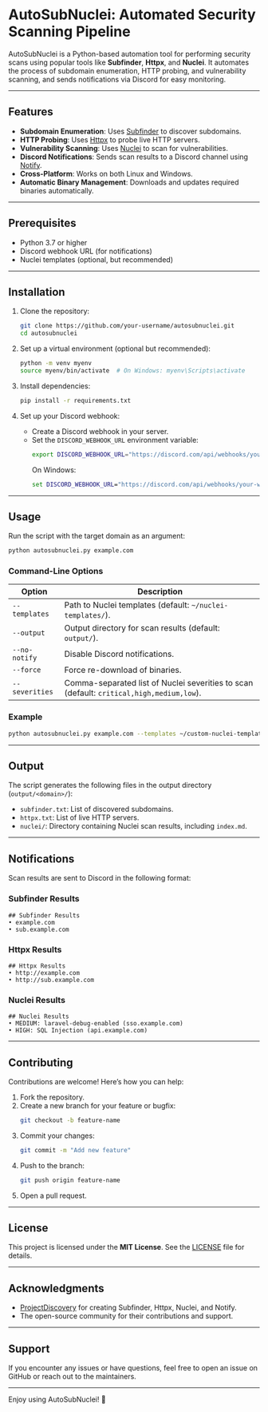 # AutoSubNuclei: Automated Security Scanning Pipeline

AutoSubNuclei is a Python-based automation tool for performing security scans using popular tools like **Subfinder**, **Httpx**, and **Nuclei**. It automates the process of subdomain enumeration, HTTP probing, and vulnerability scanning, and sends notifications via Discord for easy monitoring.

---

## Features

- **Subdomain Enumeration**: Uses [Subfinder](https://github.com/projectdiscovery/subfinder) to discover subdomains.
- **HTTP Probing**: Uses [Httpx](https://github.com/projectdiscovery/httpx) to probe live HTTP servers.
- **Vulnerability Scanning**: Uses [Nuclei](https://github.com/projectdiscovery/nuclei) to scan for vulnerabilities.
- **Discord Notifications**: Sends scan results to a Discord channel using [Notify](https://github.com/projectdiscovery/notify).
- **Cross-Platform**: Works on both Linux and Windows.
- **Automatic Binary Management**: Downloads and updates required binaries automatically.

---

## Prerequisites

- Python 3.7 or higher
- Discord webhook URL (for notifications)
- Nuclei templates (optional, but recommended)

---

## Installation

1. Clone the repository:
   ```bash
   git clone https://github.com/your-username/autosubnuclei.git
   cd autosubnuclei
   ```

2. Set up a virtual environment (optional but recommended):
   ```bash
   python -m venv myenv
   source myenv/bin/activate  # On Windows: myenv\Scripts\activate
   ```

3. Install dependencies:
   ```bash
   pip install -r requirements.txt
   ```

4. Set up your Discord webhook:
   - Create a Discord webhook in your server.
   - Set the `DISCORD_WEBHOOK_URL` environment variable:
     ```bash
     export DISCORD_WEBHOOK_URL="https://discord.com/api/webhooks/your-webhook-url"
     ```
     On Windows:
     ```cmd
     set DISCORD_WEBHOOK_URL="https://discord.com/api/webhooks/your-webhook-url"
     ```

---

## Usage

Run the script with the target domain as an argument:
```bash
python autosubnuclei.py example.com
```

### Command-Line Options

| Option          | Description                                                                 |
|-----------------|-----------------------------------------------------------------------------|
| `--templates`   | Path to Nuclei templates (default: `~/nuclei-templates/`).                  |
| `--output`      | Output directory for scan results (default: `output/`).                     |
| `--no-notify`   | Disable Discord notifications.                                              |
| `--force`       | Force re-download of binaries.                                              |
| `--severities`  | Comma-separated list of Nuclei severities to scan (default: `critical,high,medium,low`). |

### Example

```bash
python autosubnuclei.py example.com --templates ~/custom-nuclei-templates --severities critical,high
```

---

## Output

The script generates the following files in the output directory (`output/<domain>/`):

- `subfinder.txt`: List of discovered subdomains.
- `httpx.txt`: List of live HTTP servers.
- `nuclei/`: Directory containing Nuclei scan results, including `index.md`.

---

## Notifications

Scan results are sent to Discord in the following format:

### Subfinder Results
```
## Subfinder Results
• example.com
• sub.example.com
```

### Httpx Results
```
## Httpx Results
• http://example.com
• http://sub.example.com
```

### Nuclei Results
```
## Nuclei Results
• MEDIUM: laravel-debug-enabled (sso.example.com)
• HIGH: SQL Injection (api.example.com)
```

---

## Contributing

Contributions are welcome! Here’s how you can help:

1. Fork the repository.
2. Create a new branch for your feature or bugfix:
   ```bash
   git checkout -b feature-name
   ```
3. Commit your changes:
   ```bash
   git commit -m "Add new feature"
   ```
4. Push to the branch:
   ```bash
   git push origin feature-name
   ```
5. Open a pull request.

---

## License

This project is licensed under the **MIT License**. See the [LICENSE](LICENSE) file for details.

---

## Acknowledgments

- [ProjectDiscovery](https://github.com/projectdiscovery) for creating Subfinder, Httpx, Nuclei, and Notify.
- The open-source community for their contributions and support.

---

## Support

If you encounter any issues or have questions, feel free to open an issue on GitHub or reach out to the maintainers.

---

Enjoy using AutoSubNuclei! 🚀
